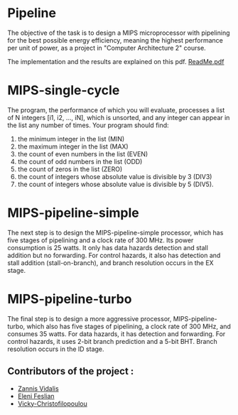 # Pipeline
The objective of the task is to design a MIPS microprocessor with pipelining for the best possible energy efficiency, meaning the highest performance per unit of power, as a project in "Computer Architecture 2" course. 

The implementation and the results are explained on this pdf.
[ReadMe.pdf](https://github.com/Vicky-Christofilopoulou/Pipeline/files/14550253/ReadMe.pdf)

# MIPS-single-cycle 
The program, the performance of which you will evaluate, processes a list of N integers [i1, i2, ..., iN], which is unsorted, and any integer can appear in the list any number of times. Your program should find:
1. the minimum integer in the list (MIN)
2. the maximum integer in the list (MAX)
3. the count of even numbers in the list (EVEN)
4. the count of odd numbers in the list (ODD)
5. the count of zeros in the list (ZERO)
6. the count of integers whose absolute value is divisible by 3 (DIV3)
7. the count of integers whose absolute value is divisible by 5 (DIV5).

# MIPS-pipeline-simple
The next step is to design the MIPS-pipeline-simple processor, which has five stages of pipelining and a clock rate of 300 MHz. Its power consumption is 25 watts. It only has data hazards detection and stall addition but no forwarding. For control hazards, it also has detection and stall addition (stall-on-branch), and branch resolution occurs in the EX stage.

# MIPS-pipeline-turbo 
The final step is to design a more aggressive processor, MIPS-pipeline-turbo, which also has five stages of pipelining, a clock rate of 300 MHz, and consumes 35 watts. For data hazards, it has detection and forwarding. For control hazards, it uses 2-bit branch prediction and a 5-bit BHT. Branch resolution occurs in the ID stage.

## Contributors of the project :
* [Zannis Vidalis](https://github.com/ZannisVidalis)
* [Eleni Feslian](https://github.com/EleniFeslian)
* [Vicky-Christofilopoulou]( https://github.com/Vicky-Christofilopoulou )
